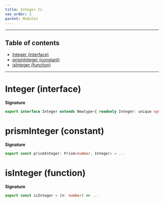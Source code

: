 ```yaml
---
title: Integer.ts
nav_order: 3
parent: Modules
---
```


---

<h2 class="text-delta">Table of contents</h2>

- [Integer (interface)](#integer-interface)
- [prismInteger (constant)](#prisminteger-constant)
- [isInteger (function)](#isinteger-function)

---

# Integer (interface)

**Signature**

```ts
export interface Integer extends Newtype<{ readonly Integer: unique symbol }, number> {}
```

# prismInteger (constant)

**Signature**

```ts
export const prismInteger: Prism<number, Integer> = ...
```

# isInteger (function)

**Signature**

```ts
export const isInteger = (n: number) => ...
```
